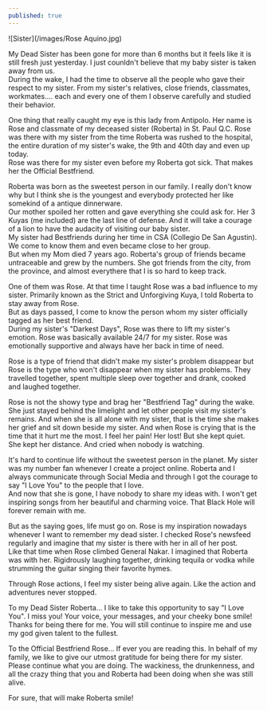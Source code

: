 ```yaml
---
published: true
---
```

![Sister](/images/Rose Aquino.jpg)

My Dead Sister has been gone for more than 6 months but it feels like it is still fresh just yesterday. I just counldn't believe that my baby sister is taken away from us.   
During the wake, I had the time to observe all the people who gave their respect to my sister. From my sister's relatives, close friends, classmates, workmates.... each and every one of them I observe carefully and studied their behavior.

One thing that really caught my eye is this lady from Antipolo. Her name is Rose and classmate of my deceased sister (Roberta) in St. Paul Q.C. Rose was there with my sister from the time Roberta was rushed to the hospital, the entire duration of my sister's wake, the 9th and 40th day and even up today.   
Rose was there for my sister even before my Roberta got sick. That makes her the Official Bestfriend.

Roberta was born as the sweetest person in our family. I really don't know why but I think she is the youngest and everybody protected her like somekind of a antique dinnerware.   
Our mother spoiled her rotten and gave everything she could ask for. Her 3 Kuyas (me included) are the last line of defense. And it will take a courage of a lion to have the audacity of visiting our baby sister.   
My sister had Bestfriends during her time in CSA (Collegio De San Agustin). We come to know them and even became close to her group.   
But when my Mom died 7 years ago. Roberta's group of friends became untraceable and grew by the numbers. She got friends from the city, from the province, and almost everythere that I is so hard to  keep track.

One of them was Rose. At that time I taught Rose was a bad influence to my sister. Primarily known as the Strict and Unforgiving Kuya, I told Roberta to stay away from Rose.   
But as days passed, I come to know the person whom my sister officially tagged as her best friend.   
During my sister's "Darkest Days", Rose was there to lift my sister's emotion. Rose was basically available 24/7 for my sister. Rose was emotionally supportive and always have her back in time of need.

Rose is a type of friend that didn't make my sister's problem disappear but Rose is the type who won't disappear when my sister has problems. They travelled together, spent multiple sleep over together and drank, cooked and laughed together. 

Rose is not the showy type and brag her "Bestfriend Tag" during the wake. She just stayed behind the limelight and let other people visit my sister's remains. And when she is all alone with my sister, that is the time she makes her grief and sit down beside my sister.
And when Rose is crying that is the time that it hurt me the most. I feel her pain! Her lost! But she kept quiet. She kept her distance. And cried when nobody is watching.

It's hard to continue life without the sweetest person in the planet. My sister was my number fan whenever I create a project online. Roberta and I always communicate through Social Media and through I got the courage to say "I Love You" to the people that I love.   
And now that she is gone, I have nobody to share my ideas with. I won't get inspiring songs from her beautiful and charming voice. That Black Hole will forever remain with me. 

But as the saying goes, life must go on. Rose is my inspiration nowadays whenever I want to remember my dead sister. I checked Rose's newsfeed regularly and imagine that my sister is there with her in all of her post.   
Like that time when Rose climbed General Nakar. I imagined that Roberta was with her. Rigidrously laughing together, drinking tequila or vodka while strumming the guitar singing their favorite hymes.  

Through Rose actions, I feel my sister being alive again. Like the action and adventures never stopped. 

To my Dead Sister Roberta... I like to take this opportunity to say "I Love You". I miss you! Your voice, your messages, and your cheeky bone smile!   
Thanks for being there for me. You will still continue to inspire me and use my god given talent to the fullest.

To the Official Bestfriend Rose... If ever you are reading this. In behalf of my family, we like to give our utmost gratitude for being there for my sister. Please continue what you are doing. The wackiness, the drunkenness, and all the crazy thing that you and Roberta had been doing when she was still alive. 

For sure, that will make Roberta smile!